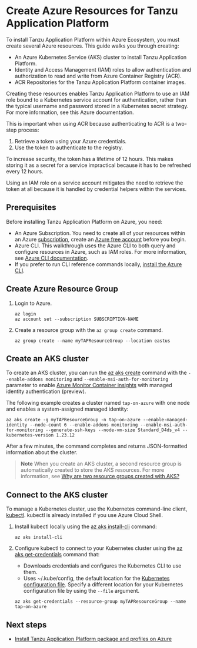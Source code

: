 # Create Azure Resources for Tanzu Application Platform

To install Tanzu Application Platform within Azure Ecosystem, you must create several Azure resources. 
This guide walks you through creating:

- An Azure Kubernetes Service (AKS) cluster to install Tanzu Application Platform.
- Identity and Access Management (IAM) roles to allow authentication and
  authorization to read and write from Azure Container Registry (ACR).
- ACR Repositories for the Tanzu Application Platform container images.

Creating these resources enables Tanzu Application Platform to use an IAM role 
bound to a Kubernetes service account for authentication, rather than the typical 
username and password stored in a Kubernetes secret strategy. 
For more information, see this Azure documentation.

This is important when using ACR because authenticating to ACR is a two-step process:

1. Retrieve a token using your Azure credentials.
1. Use the token to authenticate to the registry.

To increase security, the token has a lifetime of 12 hours. This makes storing 
it as a secret for a service impractical because it has to be refreshed every 12 hours.

Using an IAM role on a service account mitigates the need to retrieve the token 
at all because it is handled by credential helpers within the services.

## <a id='prereqs'></a>Prerequisites

Before installing Tanzu Application Platform on Azure, you need:

- An Azure Subscription. You need to create all of your resources within
  an Azure [subscription](https://learn.microsoft.com/en-us/azure/guides/developer/azure-developer-guide#understanding-accounts-subscriptions-and-billing),
  create an [Azure free account](https://azure.microsoft.com/en-us/free/?ref=microsoft.com&utm_source=microsoft.com&utm_medium=docs&utm_campaign=visualstudio) before you begin.
- Azure CLI. This walkthrough uses the Azure CLI to both query and configure resources in Azure, such as IAM roles.
  For more information, see [Azure CLI documentation](https://learn.microsoft.com/en-us/cli/azure/authenticate-azure-cli).
- If you prefer to run CLI reference commands locally,
  [install the Azure CLI](https://learn.microsoft.com/en-us/cli/azure/install-azure-cli).

## <a id='azure-resource-group'></a>Create Azure Resource Group

1. Login to Azure.

    ```console
    az login
    az account set --subscription SUBSCRIPTION-NAME
    ```

1. Create a resource group with the `az group create` command.

    ```console
    az group create --name myTAPResourceGroup --location eastus
    ```

## <a id='create-aks-cluster'></a>Create an AKS cluster

To create an AKS cluster, you can run the [az aks create](https://learn.microsoft.com/en-us/cli/azure/aks?view=azure-cli-latest#az-aks-create) 
command with the `--enable-addons monitoring` and `--enable-msi-auth-for-monitoring` parameter to 
enable [Azure Monitor Container insights](https://learn.microsoft.com/en-us/azure/azure-monitor/containers/container-insights-overview) 
with managed identity authentication (preview). 

The following example creates a cluster named `tap-on-azure` with one node and 
enables a system-assigned managed identity:

```console
az aks create -g myTAPResourceGroup -n tap-on-azure --enable-managed-identity --node-count 6 --enable-addons monitoring --enable-msi-auth-for-monitoring --generate-ssh-keys --node-vm-size Standard_D4ds_v4 --kubernetes-version 1.23.12
```

After a few minutes, the command completes and returns JSON-formatted information about the cluster.

> **Note** When you create an AKS cluster, a second resource group is automatically 
created to store the AKS resources. 
For more information, see [Why are two resource groups created with AKS?](https://learn.microsoft.com/en-us/azure/aks/faq#why-are-two-resource-groups-created-with-aks)

## <a id='connect-aks-cluster'></a>Connect to the AKS cluster

To manage a Kubernetes cluster, use the Kubernetes command-line client, 
[kubectl](https://kubernetes.io/docs/user-guide/kubectl/). 
kubectl is already installed if you use Azure Cloud Shell.

1. Install kubectl locally using the 
  [az aks install-cli](https://learn.microsoft.com/en-us/cli/azure/aks#az-aks-install-cli) command:

    ```console
    az aks install-cli
    ```

1. Configure kubectl to connect to your Kubernetes cluster using the 
  [az aks get-credentials](https://learn.microsoft.com/en-us/cli/azure/aks#az-aks-get-credentials) command that:

    - Downloads credentials and configures the Kubernetes CLI to use them.
    - Uses ~/.kube/config, the default location for the [Kubernetes configuration file](https://kubernetes.io/docs/concepts/configuration/organize-cluster-access-kubeconfig/). Specify a different location for your Kubernetes configuration file by using the `--file` argument.

    ```console
    az aks get-credentials --resource-group myTAPResourceGroup --name tap-on-azure
    ```

## <a id='next-steps'></a>Next steps

- [Install Tanzu Application Platform package and profiles on Azure](install-azure.hbs.md)
